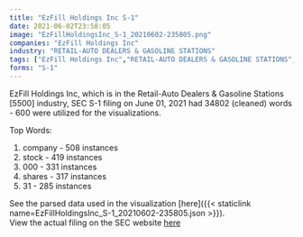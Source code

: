 ```yaml
---
title: "EzFill Holdings Inc S-1"
date: 2021-06-02T23:58:05
image: "EzFillHoldingsInc_S-1_20210602-235805.png"
companies: "EzFill Holdings Inc"
industry: "RETAIL-AUTO DEALERS & GASOLINE STATIONS"
tags: ["EzFill Holdings Inc","RETAIL-AUTO DEALERS & GASOLINE STATIONS","06-01-2021","S-1"]
forms: "S-1"
---
```

EzFill Holdings Inc, which is in the Retail-Auto Dealers & Gasoline Stations [5500] industry, SEC S-1 filing on June 01, 2021 had 34802 (cleaned) words - 600 were utilized for the visualizations.

Top Words:
1. company - 508 instances
2. stock - 419 instances
3. 000 - 331 instances
4. shares - 317 instances
5. 31 - 285 instances


See the parsed data used in the visualization [here]({{< staticlink name=EzFillHoldingsInc_S-1_20210602-235805.json >}}).  
View the actual filing on the SEC website [here](https://www.sec.gov/Archives/edgar/data/1817004/0001493152-21-013358.txt)